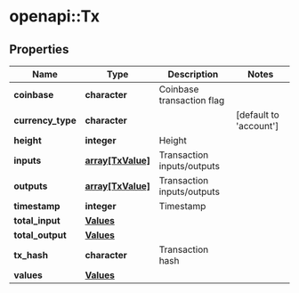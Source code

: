 # openapi::Tx


## Properties
Name | Type | Description | Notes
------------ | ------------- | ------------- | -------------
**coinbase** | **character** | Coinbase transaction flag | 
**currency_type** | **character** |  | [default to &#39;account&#39;]
**height** | **integer** | Height | 
**inputs** | [**array[TxValue]**](tx_value.md) | Transaction inputs/outputs | 
**outputs** | [**array[TxValue]**](tx_value.md) | Transaction inputs/outputs | 
**timestamp** | **integer** | Timestamp | 
**total_input** | [**Values**](values.md) |  | 
**total_output** | [**Values**](values.md) |  | 
**tx_hash** | **character** | Transaction hash | 
**values** | [**Values**](values.md) |  | 



